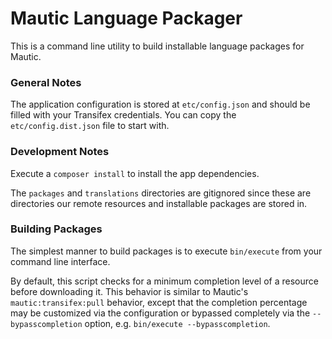 Mautic Language Packager
====================

This is a command line utility to build installable language packages for Mautic.

### General Notes

The application configuration is stored at `etc/config.json` and should be filled with your Transifex credentials.  You can copy the `etc/config.dist.json` file to start with.

### Development Notes

Execute a `composer install` to install the app dependencies.

The `packages` and `translations` directories are gitignored since these are directories our remote resources and installable packages are stored in.

### Building Packages

The simplest manner to build packages is to execute `bin/execute` from your command line interface.

By default, this script checks for a minimum completion level of a resource before downloading it.  This behavior is similar to Mautic's `mautic:transifex:pull` behavior, except that the completion percentage may be customized via the configuration or bypassed completely via the `--bypasscompletion` option, e.g. `bin/execute --bypasscompletion`.
